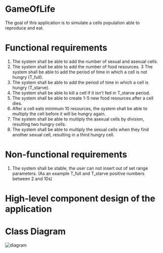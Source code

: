 # GameOfLife
The goal of this application is to simulate a cells population able to reproduce and eat. 

# Functional requirements 
1. The system shall be able to add the number of sexual and asexual cells.
2. The system shall be able to add the number of food resources.
3 The system shall be able to add the period of time in which a cell is not hungry (T_full).
4. The system shall be able to add the period of time in which a cell is hungry (T_starve).
5. The system shall be able to kill a cell if it isn't fed in T_starve period.
6. The system shall be able to create 1-5 new food resources after a cell dies.
7. After a cell eats minimum 10 resources, the system shall be able to multiply the cell before it will be hungry again.
8. The system shall be able to multiply the asexual cells by division, resulting two hungry cells.
9. The system shall be able to multiply the sexual cells when they find another sexual cell, resulting in a third hungry cell.

# Non-functional requirements
1. The system shall be stable, the user can not insert out of set range parameters. (As an example T_full and T_starve positive numbers between 2 and 10s)

# High-level component design of the application
 

# Class Diagram
![diagram](https://user-images.githubusercontent.com/80709747/197619420-6e08924f-60c1-48c6-add9-006bb0d3fc82.png)
